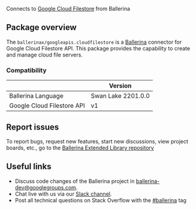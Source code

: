 Connects to [Google Cloud Filestore](https://cloud.google.com/filestore/docs/reference/rest) from Ballerina

## Package overview
The `ballerinax/googleapis.cloudfilestore` is a [Ballerina](https://ballerina.io/) connector for Google Cloud Filestore API.
This package provides the capability to create and manage cloud file servers.

### Compatibility
|                            | Version         |
|----------------------------|-----------------|
| Ballerina Language         | Swan Lake 2201.0.0| 
| Google Cloud Filestore API | v1              |

## Report issues
To report bugs, request new features, start new discussions, view project boards, etc., go to the [Ballerina Extended Library repository](https://github.com/ballerina-platform/ballerina-extended-library)

## Useful links
- Discuss code changes of the Ballerina project in [ballerina-dev@googlegroups.com](mailto:ballerina-dev@googlegroups.com).
- Chat live with us via our [Slack channel](https://ballerina.io/community/slack/).
- Post all technical questions on Stack Overflow with the [#ballerina](https://stackoverflow.com/questions/tagged/ballerina) tag
